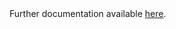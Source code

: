 <style>
  .content-container a {
    color: #D37070; /* Change the color of hyperlinks */
    text-decoration: underline; /* Add underline to hyperlinks */
  }
</style>

<body>
Further documentation available <a href="https://drive.google.com/drive/folders/1c0RDYSpBO2YEyObhCw_Dnd42wcLdhmQL?usp=sharing">here</a>.
</body>